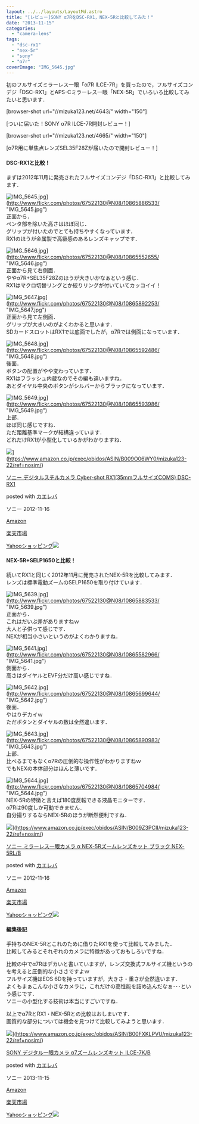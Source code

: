 ```yaml
---
layout: ../../layouts/LayoutMd.astro
title: "[レビュー]SONY α7RをDSC-RX1，NEX-5Rと比較してみた！"
date: "2013-11-15"
categories: 
  - "camera-lens"
tags: 
  - "dsc-rx1"
  - "nex-5r"
  - "sony"
  - "α7r"
coverImage: "IMG_5645.jpg"
---
```


初のフルサイズミラーレス一眼「α7R ILCE-7R」を買ったので，フルサイズコンデジ「DSC-RX1」とAPS-Cミラーレス一眼「NEX-5R」でいろいろ比較してみたいと思います．

\[browser-shot url="//mizuka123.net/4643/" width="150"\]

[ついに届いた！SONY α7R ILCE-7R開封レビュー！]

\[browser-shot url="//mizuka123.net/4665/" width="150"\]

[α7R用に単焦点レンズSEL35F28Zが届いたので開封レビュー！]

#### DSC-RX1と比較！

まずは2012年11月に発売されたフルサイズコンデジ「DSC-RX1」と比較してみます．

![IMG_5645.jpg](/archive/images/10865886533_10182eae4b_b.jpg)](http://www.flickr.com/photos/67522130@N08/10865886533/ "IMG_5645.jpg")  
正面から．  
ペンタ部を除いた高さはほぼ同じ．  
グリップが付いたのでとても持ちやすくなっています．  
RX1のほうが金属製で高級感のあるレンズキャップです．

![IMG_5646.jpg](/archive/images/10865552655_2cb3d809ab_b.jpg)](http://www.flickr.com/photos/67522130@N08/10865552655/ "IMG_5646.jpg")  
正面から見て右側面．  
ややα7R+SEL35F28Zのほうが大きいかなぁという感じ．  
RX1はマクロ切替リングとか絞りリングが付いていてカッコイイ！

![IMG_5647.jpg](/archive/images/10865892253_eab7617eb8_b.jpg)](http://www.flickr.com/photos/67522130@N08/10865892253/ "IMG_5647.jpg")  
正面から見て左側面．  
グリップが大きいのがよくわかると思います．  
SDカードスロットはRX1では底面でしたが，α7Rでは側面になっています．

![IMG_5648.jpg](/archive/images/10865592486_cb4df2fce9_b.jpg)](http://www.flickr.com/photos/67522130@N08/10865592486/ "IMG_5648.jpg")  
後面．  
ボタンの配置がやや変わっています．  
RX1はフラッシュ内蔵なのでその編も違いますね．  
あとダイヤル中央のボタンがシルバーからブラックになっています．

![IMG_5649.jpg](/archive/images/10865593986_0c874d91a5_b.jpg)](http://www.flickr.com/photos/67522130@N08/10865593986/ "IMG_5649.jpg")  
上部．  
ほぼ同じ感じですね．  
ただ距離基準マークが結構違っています．  
どれだけRX1が小型化しているかがわかりますね．

![](/archive/images/41uL0ZN%2B0NL._SL160_.jpg)](https://www.amazon.co.jp/exec/obidos/ASIN/B009O06WY0/mizuka123-22/ref=nosim/)

[ソニー デジタルスチルカメラ Cyber-shot RX1(35mmフルサイズCOMS) DSC-RX1](https://www.amazon.co.jp/exec/obidos/ASIN/B009O06WY0/mizuka123-22/ref=nosim/)

posted with [カエレバ](http://kaereba.com)

ソニー 2012-11-16

[Amazon](http://www.amazon.co.jp/gp/search?keywords=Cyber-shot%20RX1&__mk_ja_JP=%83J%83%5E%83J%83i&tag=mizuka123-22 "アマゾン")

[楽天市場](http://hb.afl.rakuten.co.jp/hgc/032b53ee.4b34c5ee.0f4a541e.f440145e/?pc=http%3A%2F%2Fsearch.rakuten.co.jp%2Fsearch%2Fmall%2FCyber-shot%2520RX1%2F-%2Ff.1-p.1-s.1-sf.0-st.A-v.2%3Fx%3D0%26scid%3Daf_ich_link_urltxt%26m%3Dhttp%3A%2F%2Fm.rakuten.co.jp%2F "楽天市場")

[Yahooショッピング![](//ad.jp.ap.valuecommerce.com/servlet/gifbanner?sid=3066752&pid=881990642)](//ck.jp.ap.valuecommerce.com/servlet/referral?sid=3066752&pid=881990642&vc_url=http%3A%2F%2Fshopping.search.yahoo.co.jp%2Fsearch%3FuIv%3Don%26ei%3DUTF-8%26tab_ex%3Dcommerce%26slider%3D0%26va%3DCyber-shot%2520RX1 "Yahooショッピング")

#### NEX-5R+SELP1650と比較！

続いてRX1と同じく2012年11月に発売されたNEX-5Rを比較してみます．  
レンズは標準電動ズームのSELP1650を取り付けています．

![IMG_5639.jpg](/archive/images/10865883533_f17ec896d5_b.jpg)](http://www.flickr.com/photos/67522130@N08/10865883533/ "IMG_5639.jpg")  
正面から．  
これはだいぶ差がありますねｗ  
大人と子供って感じです．  
NEXが相当小さいというのがよくわかりますね．

![IMG_5641.jpg](/archive/images/10865582966_63112390cf_b.jpg)](http://www.flickr.com/photos/67522130@N08/10865582966/ "IMG_5641.jpg")  
側面から．  
高さはダイヤルとEVF分だけ高い感じですね．

![IMG_5642.jpg](/archive/images/10865699644_91c9f27afd_b.jpg)](http://www.flickr.com/photos/67522130@N08/10865699644/ "IMG_5642.jpg")  
後面．  
やはりデカイｗ  
ただボタンとダイヤルの数は全然違います．

![IMG_5643.jpg](/archive/images/10865890983_b32bbf4155_b.jpg)](http://www.flickr.com/photos/67522130@N08/10865890983/ "IMG_5643.jpg")  
上部．  
比べるまでもなくα7Rの圧倒的な操作性がわかりますねｗ  
でもNEXの本体部分はほんと薄いです．

![IMG_5644.jpg](/archive/images/10865704984_8591eb8d14_b.jpg)](http://www.flickr.com/photos/67522130@N08/10865704984/ "IMG_5644.jpg")  
NEX-5Rの特徴と言えば180度反転できる液晶モニターです．  
α7Rは90度しか可動できません．  
自分撮りするならNEX-5Rのほうが断然便利ですね．

![](/archive/images/41jOJimvYCL._SL160_.jpg)](https://www.amazon.co.jp/exec/obidos/ASIN/B009Z3PCII/mizuka123-22/ref=nosim/)

[ソニー ミラーレス一眼カメラ α NEX-5Rズームレンズキット ブラック NEX-5RL/B](https://www.amazon.co.jp/exec/obidos/ASIN/B009Z3PCII/mizuka123-22/ref=nosim/)

posted with [カエレバ](http://kaereba.com)

ソニー 2012-11-16

[Amazon](http://www.amazon.co.jp/gp/search?keywords=NEX-5R%20NEX-5RL%2FB&__mk_ja_JP=%83J%83%5E%83J%83i&tag=mizuka123-22 "アマゾン")

[楽天市場](http://hb.afl.rakuten.co.jp/hgc/032b53ee.4b34c5ee.0f4a541e.f440145e/?pc=http%3A%2F%2Fsearch.rakuten.co.jp%2Fsearch%2Fmall%2FNEX-5R%2520NEX-5RL%252FB%2F-%2Ff.1-p.1-s.1-sf.0-st.A-v.2%3Fx%3D0%26scid%3Daf_ich_link_urltxt%26m%3Dhttp%3A%2F%2Fm.rakuten.co.jp%2F "楽天市場")

[Yahooショッピング![](//ad.jp.ap.valuecommerce.com/servlet/gifbanner?sid=3066752&pid=881990642)](//ck.jp.ap.valuecommerce.com/servlet/referral?sid=3066752&pid=881990642&vc_url=http%3A%2F%2Fshopping.search.yahoo.co.jp%2Fsearch%3FuIv%3Don%26ei%3DUTF-8%26tab_ex%3Dcommerce%26slider%3D0%26va%3DNEX-5R%2520NEX-5RL%252FB "Yahooショッピング")

#### 編集後記

手持ちのNEX-5Rとこれのために借りたRX1を使って比較してみました．  
比較してみるとそれぞれのカメラに特徴があっておもしろいですね．

比較の中でα7Rはデカいと書いていますが，レンズ交換式フルサイズ機というのを考えると圧倒的な小ささですよｗ  
フルサイズ機はEOS 6Dを持っていますが，大きさ・重さが全然違います．  
よくもまぁこんな小さなカメラに，これだけの高性能を詰め込んだなぁ･･･という感じです．  
ソニーの小型化する技術は本当にすごいですね．

以上でα7RとRX1・NEX-5Rとの比較はおしまいです．  
画質的な部分については機会を見つけて比較してみようと思います．

![](/archive/images/41oPuHlrymL._SL160_.jpg)](https://www.amazon.co.jp/exec/obidos/ASIN/B00FXKLPVU/mizuka123-22/ref=nosim/)

[SONY デジタル一眼カメラ α7ズームレンズキット ILCE-7K/B](https://www.amazon.co.jp/exec/obidos/ASIN/B00FXKLPVU/mizuka123-22/ref=nosim/)

posted with [カエレバ](http://kaereba.com)

ソニー 2013-11-15

[Amazon](http://www.amazon.co.jp/gp/search?keywords=ILCE-7K%2FB&__mk_ja_JP=%83J%83%5E%83J%83i&tag=mizuka123-22 "アマゾン")

[楽天市場](http://hb.afl.rakuten.co.jp/hgc/032b53ee.4b34c5ee.0f4a541e.f440145e/?pc=http%3A%2F%2Fsearch.rakuten.co.jp%2Fsearch%2Fmall%2FILCE-7K%252FB%2F-%2Ff.1-p.1-s.1-sf.0-st.A-v.2%3Fx%3D0%26scid%3Daf_ich_link_urltxt%26m%3Dhttp%3A%2F%2Fm.rakuten.co.jp%2F "楽天市場")

[Yahooショッピング![](//ad.jp.ap.valuecommerce.com/servlet/gifbanner?sid=3066752&pid=881990642)](//ck.jp.ap.valuecommerce.com/servlet/referral?sid=3066752&pid=881990642&vc_url=http%3A%2F%2Fshopping.search.yahoo.co.jp%2Fsearch%3FuIv%3Don%26ei%3DUTF-8%26tab_ex%3Dcommerce%26slider%3D0%26va%3DILCE-7K%252FB "Yahooショッピング")

